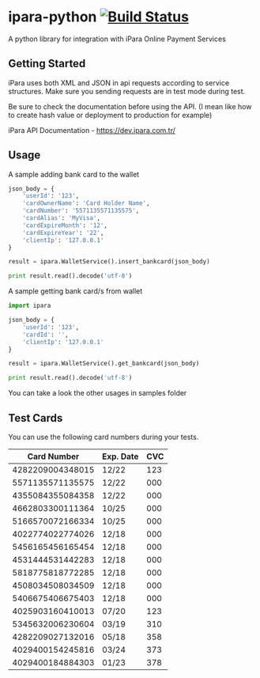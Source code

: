 # ipara-python  [![Build Status](https://travis-ci.org/abdurrahman/ipara-python.svg?branch=master)](https://travis-ci.org/abdurrahman/ipara-python)

A python library for integration with iPara Online Payment Services

## Getting Started

iPara uses both XML and JSON in api requests according to service structures.
Make sure you sending requests are in test mode during test.

Be sure to check the documentation before using the API. (I mean like how to create hash value or deployment to production for example)

iPara API Documentation - https://dev.ipara.com.tr/

## Usage

A sample adding bank card to the wallet

```python
json_body = {
    'userId': '123',
    'cardOwnerName': 'Card Holder Name',
    'cardNumber': '5571135571135575',
    'cardAlias': 'MyVisa',
    'cardExpireMonth': '12',
    'cardExpireYear': '22',
    'clientIp': '127.0.0.1'
}

result = ipara.WalletService().insert_bankcard(json_body)

print result.read().decode('utf-8')
```

A sample getting bank card/s from wallet

```python
import ipara

json_body = {
    'userId': '123',
    'cardId': '',
    'clientIp': '127.0.0.1'
}

result = ipara.WalletService().get_bankcard(json_body)

print result.read().decode('utf-8')
```

You can take a look the other usages in samples folder

## Test Cards

You can use the following card numbers during your tests.

| Card Number    	    | Exp. Date   	| CVC 	|
|------------------	    |---------- 	|-----	|
| 4282209004348015 	    | 12/22         | 123 	|
| 5571135571135575 	    | 12/22         | 000 	|
| 4355084355084358 	    | 12/22         | 000 	|
| 4662803300111364 	    | 10/25         | 000 	|
| 5166570072166334 	    | 10/25         | 000 	|
| 4022774022774026 	    | 12/18         | 000 	|
| 5456165456165454 	    | 12/18         | 000 	|
| 4531444531442283 	    | 12/18         | 000 	|
| 5818775818772285 	    | 12/18         | 000 	|
| 4508034508034509 	    | 12/18         | 000 	|
| 5406675406675403 	    | 12/18         | 000 	|
| 4025903160410013 	    | 07/20         | 123 	|
| 5345632006230604 	    | 03/19         | 310 	|
| 4282209027132016 	    | 05/18         | 358 	|
| 4029400154245816 	    | 03/24         | 373 	|
| 4029400184884303 	    | 01/23         | 378 	|
